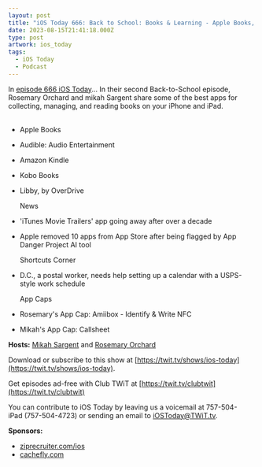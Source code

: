 ```yaml
---
layout: post
title: "iOS Today 666: Back to School: Books & Learning - Apple Books, Audible, Amazon Kindle, Kobo Books, Libby"
date: 2023-08-15T21:41:18.000Z
type: post
artwork: ios_today
tags:
  - iOS Today
  - Podcast
---
```

In [episode 666 iOS Today](https://twit.tv/shows/ios-today/episodes/666)...
In their second Back-to-School episode, Rosemary Orchard and mikah Sargent share some of the best apps for collecting, managing, and reading books on your iPhone and iPad.  
 

*   Apple Books
*   Audible: Audio Entertainment
*   Amazon Kindle
*   Kobo Books
*   Libby, by OverDrive  
      
    News
*   'iTunes Movie Trailers' app going away after over a decade
*   Apple removed 10 apps from App Store after being flagged by App Danger Project AI tool  
      
    Shortcuts Corner
*   D.C., a postal worker, needs help setting up a calendar with a USPS-style work schedule  
      
    App Caps
*   Rosemary's App Cap: Amiibox - Identify & Write NFC
*   Mikah's App Cap: Callsheet

**Hosts:** [Mikah Sargent](https://twit.tv/people/mikah-sargent) and [Rosemary Orchard](https://twit.tv/people/rosemary-orchard)

Download or subscribe to this show at [https://twit.tv/shows/ios-today](https://twit.tv/shows/ios-today).

Get episodes ad-free with Club TWiT at [https://twit.tv/clubtwit](https://twit.tv/clubtwit)

You can contribute to iOS Today by leaving us a voicemail at 757-504-iPad (757-504-4723) or sending an email to [iOSToday@TWiT.tv](mailto:iOSToday@TWiT.tv).

**Sponsors:**

*   [ziprecruiter.com/ios](http://ziprecruiter.com/ios)
*   [cachefly.com](https://cachefly.com)